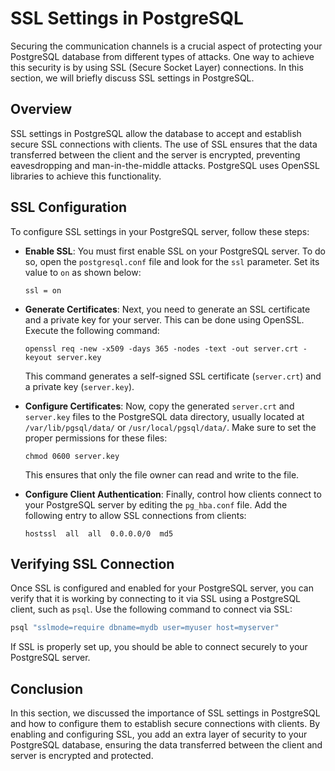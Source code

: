 # SSL Settings in PostgreSQL

Securing the communication channels is a crucial aspect of protecting your PostgreSQL database from different types of attacks. One way to achieve this security is by using SSL (Secure Socket Layer) connections. In this section, we will briefly discuss SSL settings in PostgreSQL.

## Overview

SSL settings in PostgreSQL allow the database to accept and establish secure SSL connections with clients. The use of SSL ensures that the data transferred between the client and the server is encrypted, preventing eavesdropping and man-in-the-middle attacks. PostgreSQL uses OpenSSL libraries to achieve this functionality.

## SSL Configuration

To configure SSL settings in your PostgreSQL server, follow these steps:

- **Enable SSL**: You must first enable SSL on your PostgreSQL server. To do so, open the `postgresql.conf` file and look for the `ssl` parameter. Set its value to `on` as shown below:

   ```
   ssl = on
   ```

- **Generate Certificates**: Next, you need to generate an SSL certificate and a private key for your server. This can be done using OpenSSL. Execute the following command:

   ```
   openssl req -new -x509 -days 365 -nodes -text -out server.crt -keyout server.key
   ```

   This command generates a self-signed SSL certificate (`server.crt`) and a private key (`server.key`).

- **Configure Certificates**: Now, copy the generated `server.crt` and `server.key` files to the PostgreSQL data directory, usually located at `/var/lib/pgsql/data/` or `/usr/local/pgsql/data/`. Make sure to set the proper permissions for these files:

   ```
   chmod 0600 server.key
   ```

   This ensures that only the file owner can read and write to the file.

- **Configure Client Authentication**: Finally, control how clients connect to your PostgreSQL server by editing the `pg_hba.conf` file. Add the following entry to allow SSL connections from clients:

   ```
   hostssl  all  all  0.0.0.0/0  md5
   ```

## Verifying SSL Connection

Once SSL is configured and enabled for your PostgreSQL server, you can verify that it is working by connecting to it via SSL using a PostgreSQL client, such as `psql`. Use the following command to connect via SSL:

```bash
psql "sslmode=require dbname=mydb user=myuser host=myserver"
```

If SSL is properly set up, you should be able to connect securely to your PostgreSQL server.

## Conclusion

In this section, we discussed the importance of SSL settings in PostgreSQL and how to configure them to establish secure connections with clients. By enabling and configuring SSL, you add an extra layer of security to your PostgreSQL database, ensuring the data transferred between the client and server is encrypted and protected.